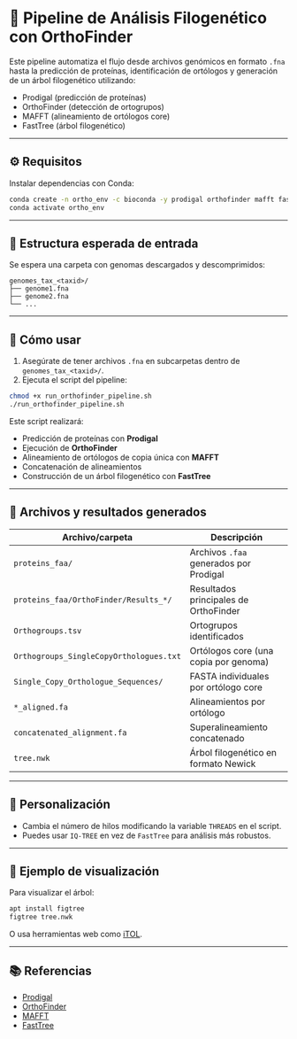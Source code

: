 # 🔬 Pipeline de Análisis Filogenético con OrthoFinder

Este pipeline automatiza el flujo desde archivos genómicos en formato `.fna` hasta la predicción de proteínas, identificación de ortólogos y generación de un árbol filogenético utilizando:

- Prodigal (predicción de proteínas)
- OrthoFinder (detección de ortogrupos)
- MAFFT (alineamiento de ortólogos core)
- FastTree (árbol filogenético)

---

## ⚙️ Requisitos

Instalar dependencias con Conda:

```bash
conda create -n ortho_env -c bioconda -y prodigal orthofinder mafft fasttree
conda activate ortho_env
```

---

## 📂 Estructura esperada de entrada

Se espera una carpeta con genomas descargados y descomprimidos:

```
genomes_tax_<taxid>/
├── genome1.fna
├── genome2.fna
└── ...
```

---

## 🚀 Cómo usar

1. Asegúrate de tener archivos `.fna` en subcarpetas dentro de `genomes_tax_<taxid>/`.
2. Ejecuta el script del pipeline:

```bash
chmod +x run_orthofinder_pipeline.sh
./run_orthofinder_pipeline.sh
```

Este script realizará:

- Predicción de proteínas con **Prodigal**
- Ejecución de **OrthoFinder**
- Alineamiento de ortólogos de copia única con **MAFFT**
- Concatenación de alineamientos
- Construcción de un árbol filogenético con **FastTree**

---

## 📁 Archivos y resultados generados

| Archivo/carpeta                                 | Descripción                                                  |
|--------------------------------------------------|--------------------------------------------------------------|
| `proteins_faa/`                                  | Archivos `.faa` generados por Prodigal                      |
| `proteins_faa/OrthoFinder/Results_*/`            | Resultados principales de OrthoFinder                       |
| `Orthogroups.tsv`                                | Ortogrupos identificados                                     |
| `Orthogroups_SingleCopyOrthologues.txt`          | Ortólogos core (una copia por genoma)                        |
| `Single_Copy_Orthologue_Sequences/`              | FASTA individuales por ortólogo core                         |
| `*_aligned.fa`                                   | Alineamientos por ortólogo                                   |
| `concatenated_alignment.fa`                      | Superalineamiento concatenado                                |
| `tree.nwk`                                       | Árbol filogenético en formato Newick                         |

---

## 🧠 Personalización

- Cambia el número de hilos modificando la variable `THREADS` en el script.
- Puedes usar `IQ-TREE` en vez de `FastTree` para análisis más robustos.

---

## 🧪 Ejemplo de visualización

Para visualizar el árbol:

```bash
apt install figtree
figtree tree.nwk
```

O usa herramientas web como [iTOL](https://itol.embl.de/).

---

## 📚 Referencias

- [Prodigal](https://github.com/hyattpd/Prodigal)
- [OrthoFinder](https://github.com/davidemms/OrthoFinder)
- [MAFFT](https://mafft.cbrc.jp/alignment/software/)
- [FastTree](http://www.microbesonline.org/fasttree/)
